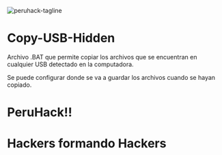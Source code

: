 ![peruhack-tagline](https://user-images.githubusercontent.com/29034954/53711082-71ba2680-3e0e-11e9-960b-3f1e8279defd.png)

# Copy-USB-Hidden
Archivo .BAT que permite copiar los archivos que se encuentran en cualquier USB detectado en la computadora.

Se puede configurar donde se va a guardar los archivos cuando se hayan copiado.

# PeruHack!! 
# Hackers formando Hackers



